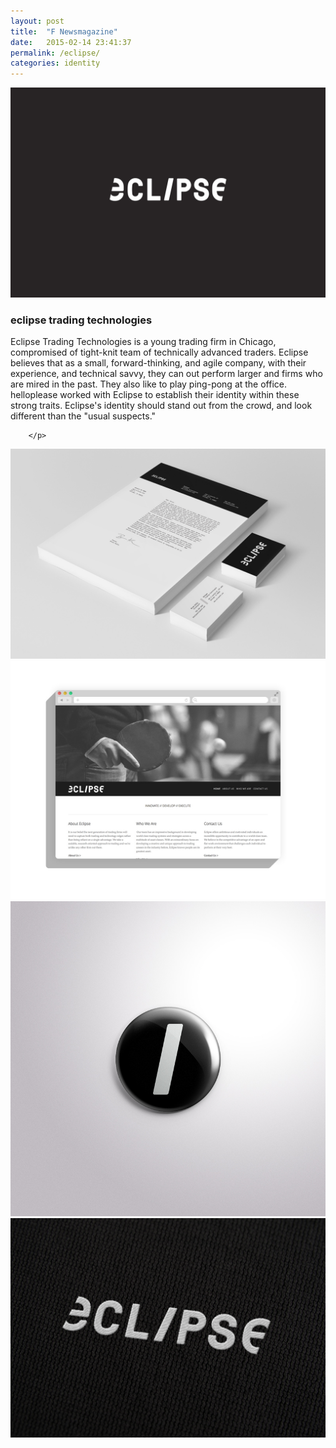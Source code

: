```yaml
---
layout: post
title:  "F Newsmagazine"
date:   2015-02-14 23:41:37
permalink: /eclipse/
categories: identity
---
```


<div class="row">
<div class="col-lg-10 col-md-12 col-sm-12 project-img top-image">
     <img class="img-responsive top-image" src="/assets/eclipse01.jpg">
</div>
</div>

<div class="row"> 
<div class="col-lg-5 col-sm-6 col-md-6 project-description">
    <h3><strong>eclipse trading technologies</strong></h3>
        <p>
        	Eclipse Trading Technologies is a young trading firm in Chicago, compromised of tight-knit team of technically advanced traders. Eclipse believes that as a small, forward-thinking, and agile company, with their experience, and technical savvy, they can out perform larger and firms who are mired in the past. They also like to play ping-pong at the office.
            helloplease worked with Eclipse to establish their identity within these strong traits. Eclipse's identity should stand out from the crowd, and look different than the "usual suspects." 
        	
        	 
        </p>
</div>
</div>

<div class="row">
<div class="col-lg-5 col-md-6 col-sm-6 project-img">
    <img class="img-responsive" src="/assets/eclipse02.jpg">
</div>
      
<div class="col-lg-5 col-md-6 col-sm-6 col-md-offset-6 col-sm-offset-6 col-lg-offset-5 project-img">
	<img class="img-responsive" src="/assets/eclipse03.jpg">
</div>

<div class="col-lg-5 col-md-6 col-sm-6  project-img">
    <img class="img-responsive" src="/assets/eclipse04.jpg">
</div>
<div class="col-lg-5 col-md-6 col-sm-6  project-img">
    <img class="img-responsive" src="/assets/eclipse05.jpg">
</div>
